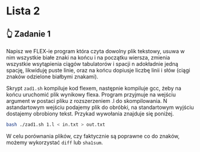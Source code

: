 # Lista 2

## 👆 Zadanie 1

Napisz we FLEX-ie program która czyta dowolny plik tekstowy, usuwa w nim wszystkie białe znaki na końcu i na początku wiersza, zmienia wszystkie wsytąpienia ciągów tabulatorów i spacji n adokładnie jedną spację, likwiduję puste linie, oraz na końcu dopiusje liczbę linii i słów (ciągi znaków odzielone białbymi znakami).

Skrypt ```zad1.sh``` kompiluje kod flexem, następnie kompiluje gcc, żeby na końcu uruchomić plik wynikowy flexa. Program przyjmuje na wejściu argument w postaci pliku z rozszerzeniem .l do skompilowania. N astandartowym wejściu podajemy plik do obróbki, na standartowym wyjściu dostajemy obrobiony tekst. Przykad wywołania znajduje się poniżej.

```bash
bash ./zad1.sh 1.l < in.txt > out.txt
```

W celu porównania plików, czy faktycznie są poprawne co do znaków, możemy wykorzystać `diff` lub `sha1sum`.